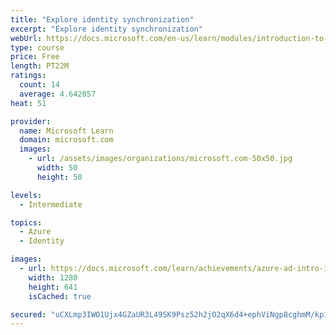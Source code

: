 ```yaml
---
title: "Explore identity synchronization"
excerpt: "Explore identity synchronization"
webUrl: https://docs.microsoft.com/en-us/learn/modules/introduction-to-identity-synchronization/
type: course
price: Free
length: PT22M
ratings:
  count: 14
  average: 4.642857
heat: 51

provider:
  name: Microsoft Learn
  domain: microsoft.com
  images:
    - url: /assets/images/organizations/microsoft.com-50x50.jpg
      width: 50
      height: 50

levels:
  - Intermediate

topics:
  - Azure
  - Identity

images:
  - url: https://docs.microsoft.com/learn/achievements/azure-ad-intro-identity-synchronization-social.png
    width: 1280
    height: 641
    isCached: true

secured: "uCXLmp3IWO1Ujx4GZaUR3L49SK9Psz52h2jO2qX6d4+ephViNgp8cghmM/kp1e3fesO9fyC961TR38PyGOiLsf8Qw9ffLgsAxcKaS4NTqklud7Ke+v0zMdrzow7BbGGlBAe2Hez+PitV6e2eK+dDArSkXRRC7aCzuMfXqVo2BzRf3kav0pyaSdd//2lEpI4V9l2HyhODO5wXMIOmVB6gXoPx6/m0u5X25EaBctFZ4AoamYGFe77idkcg/YqLkQEFAUZ9Kq49ko1B3FoNpP6Pc5S1ZuzVZxNDO/jURV8VlqRKUSGJ9NJWODGxfGNHze6QJkK9Bih0BYlST0mjsKEPSwswmJfFiLZ5TM7d7m6ZHhzKQy+v+ed1iCy7AHP8weP0BsQH8I4WshmwOI9782DBkUAvKXzBbgY2vcziNnEcQzI=;bBkWPVO1BE6/Y7ud/WxDGw=="
---
```


